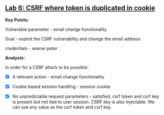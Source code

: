 ## [Lab 6: CSRF where token is duplicated in cookie](https://portswigger.net/web-security/csrf/lab-token-duplicated-in-cookie)

**Key Points:**

Vulnerable parameter - email change functionality

Goal - exploit the CSRF vulnerability and change the email address

credentials - wiener:peter

**Analysis:**

In order for a CSRF attack to be possible:
- [x] A relevant action - email change functionality
- [x] Cookie based session handling - session cookie
- [x] No unpredictable request parameters - satisfied, csrf token and csrf key is present but not tied to user session. CSRF key is also injectable. We can use any value as the csrf token and csrf key.

